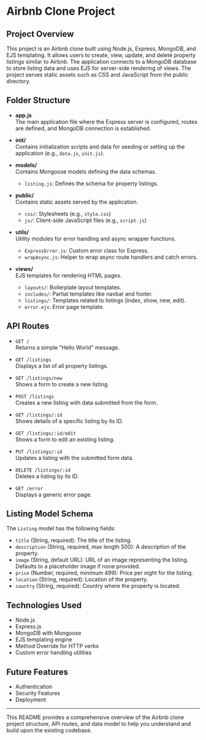 # Airbnb Clone Project

## Project Overview
This project is an Airbnb clone built using Node.js, Express, MongoDB, and EJS templating. It allows users to create, view, update, and delete property listings similar to Airbnb. The application connects to a MongoDB database to store listing data and uses EJS for server-side rendering of views. The project serves static assets such as CSS and JavaScript from the public directory.

## Folder Structure

- **app.js**  
  The main application file where the Express server is configured, routes are defined, and MongoDB connection is established.

- **init/**  
  Contains initialization scripts and data for seeding or setting up the application (e.g., `data.js`, `init.js`).

- **models/**  
  Contains Mongoose models defining the data schemas.  
  - `listing.js`: Defines the schema for property listings.

- **public/**  
  Contains static assets served by the application.  
  - `css/`: Stylesheets (e.g., `style.css`)  
  - `js/`: Client-side JavaScript files (e.g., `script.js`)

- **utils/**  
  Utility modules for error handling and async wrapper functions.  
  - `ExpressError.js`: Custom error class for Express.  
  - `wrapAsync.js`: Helper to wrap async route handlers and catch errors.

- **views/**  
  EJS templates for rendering HTML pages.  
  - `layouts/`: Boilerplate layout templates.  
  - `includes/`: Partial templates like navbar and footer.  
  - `listings/`: Templates related to listings (index, show, new, edit).  
  - `error.ejs`: Error page template.

## API Routes

- `GET /`  
  Returns a simple "Hello World" message.

- `GET /listings`  
  Displays a list of all property listings.

- `GET /listings/new`  
  Shows a form to create a new listing.

- `POST /listings`  
  Creates a new listing with data submitted from the form.

- `GET /listings/:id`  
  Shows details of a specific listing by its ID.

- `GET /listings/:id/edit`  
  Shows a form to edit an existing listing.

- `PUT /listings/:id`  
  Updates a listing with the submitted form data.

- `DELETE /listings/:id`  
  Deletes a listing by its ID.

- `GET /error`  
  Displays a generic error page.

## Listing Model Schema

The `Listing` model has the following fields:

- `title` (String, required): The title of the listing.
- `description` (String, required, max length 500): A description of the property.
- `image` (String, default URL): URL of an image representing the listing. Defaults to a placeholder image if none provided.
- `price` (Number, required, minimum 499): Price per night for the listing.
- `location` (String, required): Location of the property.
- `country` (String, required): Country where the property is located.

## Technologies Used

- Node.js
- Express.js
- MongoDB with Mongoose
- EJS templating engine
- Method Override for HTTP verbs
- Custom error handling utilities

## Future Features

- Authentication 
- Security Features
- Deployment

---

This README provides a comprehensive overview of the Airbnb clone project structure, API routes, and data model to help you understand and build upon the existing codebase.
